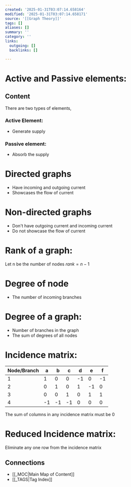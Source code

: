 ```yaml
---
created: '2025-01-31T03:07:14.658164'
modified: '2025-01-31T03:07:14.658171'
source: '[[Graph Theory]]'
tags: []
aliases: []
summary: ''
category: ''
links:
  outgoing: []
  backlinks: []

---
```


# Active and Passive elements:

## Content
There are two types of elements,
### Active Element:
- Generate supply
### Passive element:
- Absorb the supply
# Directed graphs
- Have incoming and outgoing current
- Showcases the flow of current
# Non-directed graphs
- Don't have outgoing current and incoming current
- Do not showcase the flow of current
# Rank of a graph:
Let n be the number of nodes
$rank=n-1$
# Degree of node
- The number of incoming branches

# Degree of a graph:
- Number of branches in the graph
- The sum of degrees of all nodes

# Incidence matrix:

| Node/Branch | a   | b   | c   | d   | e   | f   |
| ----------- | --- | --- | --- | --- | --- | --- |
| 1           | 1   | 0   | 0   | -1  | 0   | -1  |
| 2           | 0   | 1   | 0   | 1   | -1  | 0   |
| 3           | 0   | 0   | 1   | 0   | 1   | 1   |
| 4           | -1  | -1  | -1  | 0   | 0   | 0   |

The sum of columns in any incidence matrix must be 0

# Reduced Incidence matrix:
Eliminate any one row from the incidence matrix 


## Connections
- [[_MOC|Main Map of Content]]
- [[_TAGS|Tag Index]]
